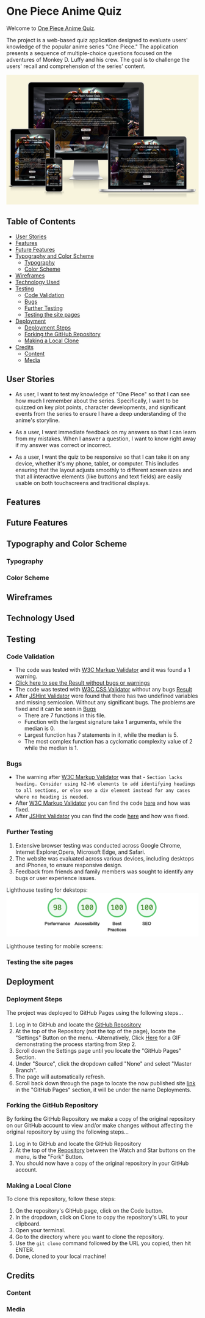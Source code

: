 # One Piece Anime Quiz
Welcome to [One Piece Anime Quiz](https://ivost98.github.io/anime-one-piece-quiz/).

The project is a web-based quiz application designed to evaluate users' knowledge of the popular anime series "One Piece." The application presents a sequence of multiple-choice questions focused on the adventures of Monkey D. Luffy and his crew. The goal is to challenge the users' recall and comprehension of the series' content.

![Responsice Mockup](screenshots/mainScreen.png)

## Table of Contents
* [User Stories](#user-stories)
* [Features](#features)
* [Future Features](#future-features)
* [Typography and Color Scheme](#typography-and-color-scheme)
  + [Typography](#typography)
  + [Color Scheme](#color-scheme)
* [Wireframes](#wireframes)
* [Technology Used](#technology-used)
* [Testing](#testing)
   + [Code Validation](#code-validation)
   + [Bugs](#bugs)
   + [Further Testing](#further-testing)
   + [Testing the site pages](#testing-the-site-pages)
* [Deployment](#deployment)
   + [Deployment Steps](#deployment-steps)
   + [Forking the GitHub Repository](#forking-the-github-repository)
   + [Making a Local Clone](#making-a-local-clone)
* [Credits](#credits)
   + [Content](#content)
   + [Media](#media)

 ## User Stories

* As user, I want to test my knowledge of "One Piece" so that I can see how much I remember about the series. Specifically, I want to be quizzed on key plot points, character developments, and significant events from the series to ensure I have a deep understanding of the anime's storyline.

* As a user, I want immediate feedback on my answers so that I can learn from my mistakes. When I answer a question, I want to know right away if my answer was correct or incorrect.

* As a user, I want the quiz to be responsive so that I can take it on any device, whether it's my phone, tablet, or computer. This includes ensuring that the layout adjusts smoothly to different screen sizes and that all interactive elements (like buttons and text fields) are easily usable on both touchscreens and traditional displays.

 ## Features

 ## Future Features

 ## Typography and Color Scheme

 ### Typography

 ### Color Scheme

 ## Wireframes

 ## Technology Used

 ## Testing

### Code Validation

* The code was tested with [W3C Markup Validator](https://validator.w3.org/) and it was found a 1 warning.
* [Click here to see the Result without bugs or warnings](https://validator.w3.org/nu/?doc=https%3A%2F%2Fivost98.github.io%2Fanime-one-piece-quiz%2F)
* The code was tested with [W3C CSS Validator](https://jigsaw.w3.org/css-validator/#validate_by_input) without any bugs [Result](https://jigsaw.w3.org/css-validator/validator?uri=https%3A%2F%2Fivost98.github.io%2Fanime-one-piece-quiz%2F&profile=css3svg&usermedium=all&warning=1&vextwarning=&lang=en)
* After [JSHint Validator](https://jshint.com/) were found that there has two undefined variables and missing semicolon. Without any
significant bugs. The problems are fixed and it can be seen in [Bugs](#bugs)
  + There are 7 functions in this file.
  + Function with the largest signature take 1 arguments, while the median is 0.
  + Largest function has 7 statements in it, while the median is 5.
  + The most complex function has a cyclomatic complexity value of 2 while the median is 1.

### Bugs

* The warning after [W3C Markup Validator](https://validator.w3.org/) was that - `Section lacks heading. Consider using h2-h6 elements to add identifying headings to all sections, or else use a div element instead for any cases where no heading is needed`. 
* After [W3C Markup Validator](https://validator.w3.org/) you can find the code [here](https://github.com/IvoSt98/anime-one-piece-quiz/commit/65d1fa209420c08aad57c8145e03d0b8afae4a5f) and how was fixed.
* After [JSHint Validator](https://jshint.com/) you can find the code [here](https://github.com/IvoSt98/anime-one-piece-quiz/commit/c1742081716b00f7b8d88419ee4572049857c6b2) and how was fixed.

### Further Testing

1. Extensive browser testing was conducted across Google Chrome, Internet Explorer,Opera, Microsoft Edge, and Safari.
2. The website was evaluated across various devices, including desktops and iPhones, to ensure responsive design.
3. Feedback from friends and family members was sought to identify any bugs or user experience issues.

Lighthouse testing for dekstops:
![Lighthouse Testing](screenshots/lighthouse.png)

Lighthouse testing for mobile screens:

### Testing the site pages

## Deployment

### Deployment Steps

The project was deployed to GitHub Pages using the following steps...

1. Log in to GitHub and locate the [GitHub Repository](https://github.com/IvoSt98/anime-one-piece-quiz?tab=readme-ov-file#future-features)
2. At the top of the Repository (not the top of the page), locate the "Settings" Button on the menu.
-Alternatively, Click [Here](https://github.com/IvoSt98/anime-one-piece-quiz/settings) for a GIF demonstrating the process starting from Step 2.
3. Scroll down the Settings page until you locate the "GitHub Pages" Section.
4. Under "Source", click the dropdown called "None" and select "Master Branch".
5. The page will automatically refresh.
6. Scroll back down through the page to locate the now published site [link](https://github.com/IvoSt98/anime-one-piece-quiz?tab=readme-ov-file#future-features) in the "GitHub Pages" section, it will be under the name Deployments.


### Forking the GitHub Repository

By forking the GitHub Repository we make a copy of the original repository on our GitHub account to view and/or make changes without affecting the original repository by using the following steps...

1. Log in to GitHub and locate the GitHub Repository
2. At the top of the [Repository](https://github.com/IvoSt98/anime-one-piece-quiz?tab=readme-ov-file#future-features) between the Watch and Star buttons on the menu, is the "Fork" Button.
3. You should now have a copy of the original repository in your GitHub account.

### Making a Local Clone

 To clone this repository, follow these steps:

1. On the repository's GitHub page, click on the Code button.
2. In the dropdown, click on Clone to copy the repository's URL to your clipboard.
3. Open your terminal.
4. Go to the directory where you want to clone the repository.
5. Use the `git clone` command followed by the URL you copied, then hit ENTER.
6. Done, cloned to your local machine!

## Credits

### Content

### Media